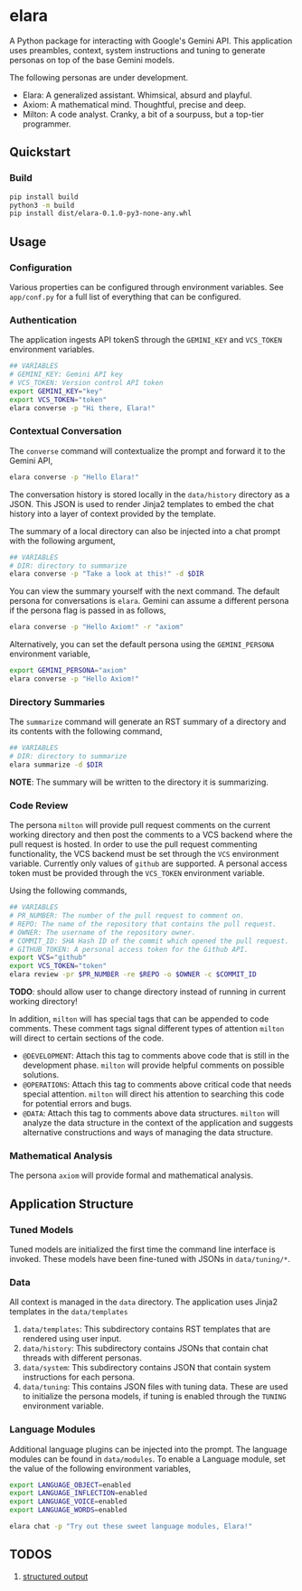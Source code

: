 # elara

A Python package for interacting with Google's Gemini API. This application uses preambles, context, system instructions and tuning to generate personas on top of the base Gemini models.

The following personas are under development.

- Elara: A generalized assistant. Whimsical, absurd and playful. 
- Axiom: A mathematical mind. Thoughtful, precise and deep.
- Milton: A code analyst. Cranky, a bit of a sourpuss, but a top-tier programmer. 

## Quickstart 

### Build

```bash
pip install build
python3 -m build
pip install dist/elara-0.1.0-py3-none-any.whl
```

##  Usage 

### Configuration

Various properties can be configured through environment variables. See `app/conf.py` for a full list of everything that can be configured.

### Authentication

The application ingests API tokenS through the `GEMINI_KEY` and `VCS_TOKEN` environment variables.

```bash
## VARIABLES
# GEMINI_KEY: Gemini API key
# VCS_TOKEN: Version control API token
export GEMINI_KEY="key"
export VCS_TOKEN="token"
elara converse -p "Hi there, Elara!"
```

### Contextual Conversation

The `converse` command will contextualize the prompt and forward it to the Gemini API,

```bash
elara converse -p "Hello Elara!" 
```

The conversation history is stored locally in the `data/history` directory as a JSON. This JSON is used to render Jinja2 templates to embed the chat history into a layer of context provided by the template. 

The summary of a local directory can also be injected into a chat prompt with the following argument,

```bash
## VARIABLES
# DIR: directory to summarize
elara converse -p "Take a look at this!" -d $DIR
```

You can view the summary yourself with the next command. The default persona for conversations is `elara`. Gemini can assume a different persona if the persona flag is passed in as follows,

```bash
elara converse -p "Hello Axiom!" -r "axiom"
```

Alternatively, you can set the default persona using the `GEMINI_PERSONA` environment variable,

```bash
export GEMINI_PERSONA="axiom"
elara converse -p "Hello Axiom!"
```

### Directory Summaries

The `summarize` command will generate an RST summary of a directory and its contents with the following command,

```bash
## VARIABLES
# DIR: directory to summarize
elara summarize -d $DIR
```

**NOTE**: The summary will be written to the directory it is summarizing. 

### Code Review

The persona `milton` will provide pull request comments on the current working directory and then post the comments to a VCS backend where the pull request is hosted. In order to use the pull request commenting functionality, the VCS backend must be set through the `VCS` environment variable. Currently only values of `github` are supported. A personal access token must be provided through the `VCS_TOKEN` environment variable.

Using the following commands,

```bash
## VARIABLES
# PR_NUMBER: The number of the pull request to comment on. 
# REPO: The name of the repository that contains the pull request.
# OWNER: The username of the repository owner.
# COMMIT_ID: SHA Hash ID of the commit which opened the pull request.
# GITHUB_TOKEN: A personal access token for the Github API.
export VCS="github"
export VCS_TOKEN="token"
elara review -pr $PR_NUMBER -re $REPO -o $OWNER -c $COMMIT_ID
```

**TODO**: should allow user to change directory instead of running in current working directory!

In addition, `milton` will has special tags that can be appended to code comments. These comment tags signal different types of attention `milton` will direct to certain sections of the code.

- `@DEVELOPMENT`: Attach this tag to comments above code that is still in the development phase. `milton` will provide helpful comments on possible solutions.
- `@OPERATIONS`: Attach this tag to comments above critical code that needs special attention. `milton` will direct his attention to searching this code for potential errors and bugs.
- `@DATA`: Attach this tag to comments above data structures. `milton` will analyze the data structure in the context of the application and suggests alternative constructions and ways of managing the data structure.

### Mathematical Analysis

The persona `axiom` will provide formal and mathematical analysis.

## Application Structure

### Tuned Models 

Tuned models are initialized the first time the command line interface is invoked. These models have been fine-tuned with JSONs in `data/tuning/*`.

### Data

All context is managed in the `data` directory. The application uses Jinja2 templates in the ``data/templates``

1. `data/templates`: This subdirectory contains RST templates that are rendered using user input.
2. `data/history`: This subdirectory contains JSONs that contain chat threads with different personas.
2. `data/system`: This subdirectory contains JSON that contain system instructions for each persona. 
3. `data/tuning`: This contains JSON files with tuning data. These are used to initialize the persona models, if tuning is enabled through the ``TUNING`` environment variable.

### Language Modules

Additional language plugins can be injected into the prompt. The language modules can be found in ``data/modules``. To enable a Language module, set the value of the following environment variables,

```bash
export LANGUAGE_OBJECT=enabled
export LANGUAGE_INFLECTION=enabled
export LANGUAGE_VOICE=enabled
export LANGUAGE_WORDS=enabled

elara chat -p "Try out these sweet language modules, Elara!"
```

## TODOS

1. [structured output](https://ai.google.dev/gemini-api/docs/structured-output?lang=python)